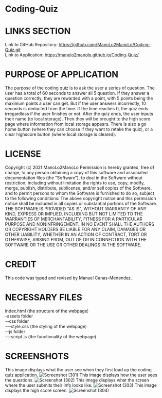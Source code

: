 # Coding-Quiz

# LINKS SECTION
Link to GitHub Repository: https://github.com/ManoLo2ManoLo/Coding-Quiz.git <br />
Link to Application: https://manolo2manolo.github.io/Coding-Quiz/

# PURPOSE OF APPLICATION
The purpose of the coding quiz is to ask the user a series of question. The user has a total of 60 seconds to answer all 5 question. If they answer a question correctly, they are rewarded with a point, with 5 points being the maximum points a user can get. But if the user answers incorrectly, 10 seconds is deducted from the time. If the time reaches 0, the quiz ends irregardless if the user finishes or not. After the quiz ends, the user inputs their name (to local storage). Then they will be brought to the high score page where information from local storage appears. There is also a go home button (where they can choose if they want to retake the quiz), or a clear highscore button (where local storage is cleared).
# LICENSE
Copyright (c) 2021 ManoLo2ManoLo
Permission is hereby granted, free of charge, to any person obtaining a copy of this software and associated documentation files (the "Software"), to deal in the Software without restriction, including without limitation the rights to use, copy, modify, merge, publish, distribute, sublicense, and/or sell copies of the Software, and to permit persons to whom the Software is furnished to do so, subject to the following conditions:
The above copyright notice and this permission notice shall be included in all copies or substantial portions of the Software.
THE SOFTWARE IS PROVIDED "AS IS", WITHOUT WARRANTY OF ANY KIND, EXPRESS OR IMPLIED, INCLUDING BUT NOT LIMITED TO THE WARRANTIES OF MERCHANTABILITY, FITNESS FOR A PARTICULAR PURPOSE AND NONINFRINGEMENT. IN NO EVENT SHALL THE AUTHORS OR COPYRIGHT HOLDERS BE LIABLE FOR ANY CLAIM, DAMAGES OR OTHER LIABILITY, WHETHER IN AN ACTION OF CONTRACT, TORT OR OTHERWISE, ARISING FROM, OUT OF OR IN CONNECTION WITH THE SOFTWARE OR THE USE OR OTHER DEALINGS IN THE SOFTWARE.
# CREDIT
This code was typed and revised by Manuel Canas-Menendez.

# NECESSARY FILES
index.html (the structure of the webpage) <br />
-assets folder <br />
--css folder <br />
---style.css (the styling of the webpage) <br />
--js folder <br />
---script.js (the functionality of the webpage)

# SCREENSHOTS

This image displays what the user see when they first load up the coding quiz application.
![Screenshot (301)](https://user-images.githubusercontent.com/88364269/133916025-289d149e-dc55-4c33-9ab3-a618dc251022.png)
This image displays how the user sees the questions.
![Screenshot (302)](https://user-images.githubusercontent.com/88364269/133916066-aeaaaeef-98c2-4439-aead-ed0cd3729c1d.png)
This image displays what the screen where the user submits their info looks like.
![Screenshot (303)](https://user-images.githubusercontent.com/88364269/133916092-dada7e31-8dd2-40cc-a204-c8539abfd880.png)
This image displays the high score screen.
![Screenshot (304)](https://user-images.githubusercontent.com/88364269/133916128-6562eed2-ff94-47cc-b06e-51b8022606ed.png)